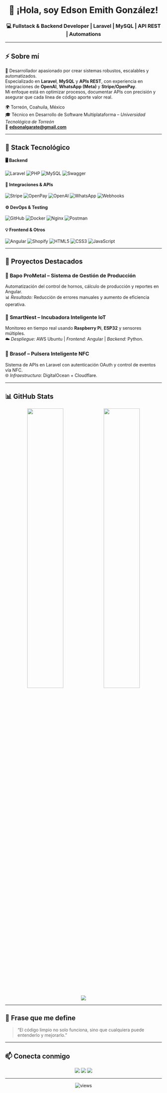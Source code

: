 <!-- Encabezado -->
<h1 align="center">👋 ¡Hola, soy Edson Emith González! </h1>
<h3 align="center">💻 Fullstack & Backend Developer | Laravel | MySQL | API REST | Automations</h3>

---

## ⚡ Sobre mí

🚀 Desarrollador apasionado por crear sistemas robustos, escalables y automatizados.  
Especializado en **Laravel**, **MySQL** y **APIs REST**, con experiencia en integraciones de **OpenAI**, **WhatsApp (Meta)** y **Stripe/OpenPay**.  
Mi enfoque está en optimizar procesos, documentar APIs con precisión y asegurar que cada línea de código aporte valor real.

🌍 Torreón, Coahuila, México  
🎓 Técnico en Desarrollo de Software Multiplataforma – *Universidad Tecnológica de Torreón*  
📧 **edsonalgarate@gmail.com**

---

## 🧰 Stack Tecnológico

#### 🖥️ Backend
![Laravel](https://img.shields.io/badge/Laravel-F55247?style=for-the-badge&logo=laravel&logoColor=white)
![PHP](https://img.shields.io/badge/PHP-777BB4?style=for-the-badge&logo=php&logoColor=white)
![MySQL](https://img.shields.io/badge/MySQL-005C84?style=for-the-badge&logo=mysql&logoColor=white)
![Swagger](https://img.shields.io/badge/Swagger-85EA2D?style=for-the-badge&logo=swagger&logoColor=black)

#### 🔌 Integraciones & APIs
![Stripe](https://img.shields.io/badge/Stripe-626CD9?style=for-the-badge&logo=stripe&logoColor=white)
![OpenPay](https://img.shields.io/badge/OpenPay-1A73E8?style=for-the-badge)
![OpenAI](https://img.shields.io/badge/OpenAI-412991?style=for-the-badge&logo=openai&logoColor=white)
![WhatsApp](https://img.shields.io/badge/Meta%20API-006AFF?style=for-the-badge&logo=meta&logoColor=white)
![Webhooks](https://img.shields.io/badge/Webhooks-0A66C2?style=for-the-badge&logo=webhook&logoColor=white)

#### ⚙️ DevOps & Testing
![GitHub](https://img.shields.io/badge/GitHub-181717?style=for-the-badge&logo=github&logoColor=white)
![Docker](https://img.shields.io/badge/Docker-2496ED?style=for-the-badge&logo=docker&logoColor=white)
![Nginx](https://img.shields.io/badge/Nginx-009639?style=for-the-badge&logo=nginx&logoColor=white)
![Postman](https://img.shields.io/badge/Postman-FD6C35?style=for-the-badge&logo=postman&logoColor=white)

#### 💡 Frontend & Otros
![Angular](https://img.shields.io/badge/Angular-DD0031?style=for-the-badge&logo=angular&logoColor=white)
![Shopify](https://img.shields.io/badge/Shopify-96BF48?style=for-the-badge&logo=shopify&logoColor=white)
![HTML5](https://img.shields.io/badge/HTML5-E34F26?style=for-the-badge&logo=html5&logoColor=white)
![CSS3](https://img.shields.io/badge/CSS3-1572B6?style=for-the-badge&logo=css3&logoColor=white)
![JavaScript](https://img.shields.io/badge/JavaScript-F7DF1E?style=for-the-badge&logo=javascript&logoColor=black)

---

## 🚀 Proyectos Destacados

### 🔹 **Bapo ProMetal – Sistema de Gestión de Producción**
Automatización del control de hornos, cálculo de producción y reportes en Angular.  
📊 *Resultado:* Reducción de errores manuales y aumento de eficiencia operativa.

### 🔹 **SmartNest – Incubadora Inteligente IoT**
Monitoreo en tiempo real usando **Raspberry Pi**, **ESP32** y sensores múltiples.  
☁️ *Despliegue:* AWS Ubuntu | *Frontend:* Angular | *Backend:* Python.

### 🔹 **Brasof – Pulsera Inteligente NFC**
Sistema de APIs en Laravel con autenticación OAuth y control de eventos vía NFC.  
🌐 *Infraestructura:* DigitalOcean + Cloudflare.

---

## 📊 GitHub Stats

<p align="center">
  <img width="48%" src="https://github-readme-stats.vercel.app/api?username=Emith14&show_icons=true&theme=tokyonight&hide_border=true&bg_color=0D1117">
  <img width="48%" src="https://github-readme-streak-stats.herokuapp.com/?user=Emith14&theme=tokyonight&hide_border=true&background=0D1117">
</p>

<p align="center">
  <img src="https://github-readme-stats.vercel.app/api/top-langs/?username=Emith14&layout=compact&theme=tokyonight&hide_border=true&bg_color=0D1117">
</p>

---

## 🤖 Frase que me define

> “El código limpio no solo funciona, sino que cualquiera puede entenderlo y mejorarlo.”  

---

## 📫 Conecta conmigo

<p align="center">
  <a href="mailto:edsonalgarate@gmail.com"><img src="https://img.shields.io/badge/Gmail-D14836?style=for-the-badge&logo=gmail&logoColor=white"></a>
  <a href="https://www.linkedin.com/in/edson-emith-gonzalez-algarate-0101b6274"><img src="https://img.shields.io/badge/LinkedIn-0077B5?style=for-the-badge&logo=linkedin&logoColor=white"></a>
  <a href="https://github.com/Emith14"><img src="https://img.shields.io/badge/GitHub-181717?style=for-the-badge&logo=github&logoColor=white"></a>
</p>

---

<p align="center">
  <img src="https://komarev.com/ghpvc/?username=Emith14&color=blueviolet&style=for-the-badge&label=PROFILE+VIEWS" alt="views"/>
</p>

